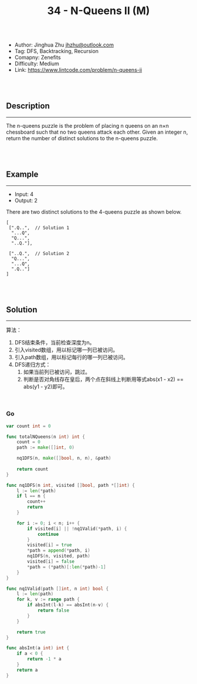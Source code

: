 # <center>34 - N-Queens II (M)</center> 



<br></br>

* Author: Jinghua Zhu <jhzhu@outlook.com>
* Tag: DFS, Backtracking, Recursion
* Comapny: Zenefits
* Difficulty: Medium
* Link: https://www.lintcode.com/problem/n-queens-ii

<br></br>



## Description
----
The n-queens puzzle is the problem of placing n queens on an n×n chessboard such that no two queens attack each other. Given an integer n, return the number of distinct solutions to the n-queens puzzle.

<br></br>



## Example
----
- Input: 4
- Output: 2

There are two distinct solutions to the 4-queens puzzle as shown below.

```
[
 [".Q..",  // Solution 1
  "...Q",
  "Q...",
  "..Q."],

 ["..Q.",  // Solution 2
  "Q...",
  "...Q",
  ".Q.."]
]
```

<br></br>



## Solution
----
算法：
1. DFS结束条件，当前检查深度为n。
2. 引入visited数组，用以标记哪一列已被访问。
3. 引入path数组，用以标记每行的哪一列已被访问。
4. DFS递归方式：
    1. 如果当前列已被访问，跳过。
    2. 判断是否对角线存在皇后，两个点在斜线上判断用等式abs(x1 - x2) == abs(y1 - y2)即可。

<br>


### Go
```go
var count int = 0

func totalNQueens(n int) int {
    count = 0
    path := make([]int, 0)

	nq1DFS(n, make([]bool, n, n), &path)
    
    return count
}

func nq1DFS(n int, visited []bool, path *[]int) {
	l := len(*path)
	if l == n {
		count++
		return
	}

	for i := 0; i < n; i++ {
		if visited[i] || !nq1Valid(*path, i) {
			continue
		}
		visited[i] = true
		*path = append(*path, i)
		nq1DFS(n, visited, path)
		visited[i] = false
		*path = (*path)[:len(*path)-1]
	}
}

func nq1Valid(path []int, n int) bool {
	l := len(path)
	for k, v := range path {
		if absInt(l-k) == absInt(n-v) {
			return false
		}
	}

	return true
}

func absInt(a int) int {
	if a < 0 {
		return -1 * a
	}
	return a
}
```

<br>
